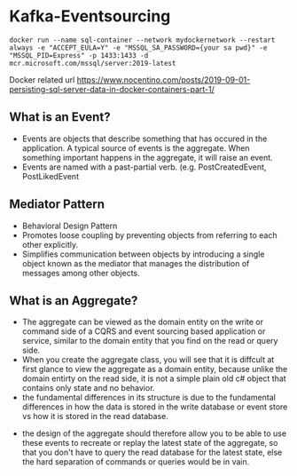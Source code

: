 # Kafka-Eventsourcing




`
docker run --name sql-container --network mydockernetwork --restart always -e "ACCEPT_EULA=Y" -e "MSSQL_SA_PASSWORD={your sa pwd}" -e "MSSQL_PID=Express" -p 1433:1433 -d mcr.microsoft.com/mssql/server:2019-latest
`


Docker related url
https://www.nocentino.com/posts/2019-09-01-persisting-sql-server-data-in-docker-containers-part-1/



## What is an Event?
- Events are objects that describe something that has occured in the application. A typical source of events is the aggregate. When something important happens in the aggregate, it will raise an event.
- Events are named with a past-partial verb.
(e.g. PostCreatedEvent, PostLikedEvent


## Mediator Pattern
- Behavioral Design Pattern
- Promotes loose coupling by preventing objects from referring to each other explicitly.
- Simplifies communication between objects by introducing a single object known as the mediator that manages the distribution of messages among other objects.


## What is an Aggregate?
- The aggregate can be viewed as the domain entity on the write or command side of a CQRS and event sourcing based application or service, similar to the domain entity that you find on the read or query side.
- When you create the aggregate class, you will see that it is diffcult at first glance to view the aggregate as a domain entity, because unlike the domain entirty on the read side, it is not a simple plain old c# object that contains only state and no behavior.
- the fundamental differences in its structure is due to the fundamental differences in how the data is stored in the write database or event store vs how it is stored in the read database. 

* the design of the aggregate should therefore allow you to be able to use these events to recreate or replay the latest state of the aggregate, so that you don't have to query the read database for the latest state, else the hard separation of commands or queries would be in vain. 

